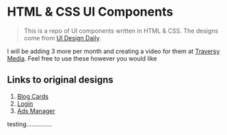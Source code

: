 # HTML & CSS UI Components

> This is a repo of UI components written in HTML & CSS. The designs come from [UI Design Daily](https://uidesigndaily.com).

I will be adding 3 more per month and creating a video for them at [Traversy Media](https://www.youtube.com/channel/UC29ju8bIPH5as8OGnQzwJyA). Feel free to use these however you would like

## Links to original designs

1. [Blog Cards](https://uidesigndaily.com/posts/sketch-blog-cards-post-article-thumbnail-day-997)
2. [Login](https://uidesigndaily.com/posts/sketch-login-log-in-authentication-features-day-1022)
3. [Ads Manager](https://uidesigndaily.com/posts/sketch-ads-manager-table-list-day-1049)

testing...............